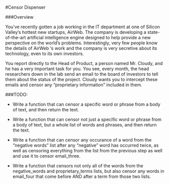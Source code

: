 #Censor Dispenser

###Overview

You’ve recently gotten a job working in the IT department at one of Silicon Valley’s hottest new startups, AirWeb. The company is developing a state-of-the-art artificial intelligence engine designed to help provide a new perspective on the world’s problems. Interestingly, very few people know the details of AirWeb ‘s work and the company is very secretive about its technology, even to its own investors.

You report directly to the Head of Product, a person named Mr. Cloudy, and he has a very important task for you. You see, every month, the head researchers down in the lab send an email to the board of investors to tell them about the status of the project. Cloudy wants you to intercept these emails and censor any “proprietary information” included in them.

###TODO:

* Write a function that can censor a specific word or phrase from a body of text, and then return the text.

* Write a function that can censor not just a specific word or phrase from a body of text, but a whole list of words and phrases, and then return the text.

* Write a function that can censor any occurance of a word from the “negative words” list after any “negative” word has occurred twice, as well as censoring everything from the list from the previous step as well and use it to censor email_three.

* Write a function that censors not only all of the words from the negative_words and proprietary_terms lists, but also censor any words in email_four that come before AND after a term from those two lists.
